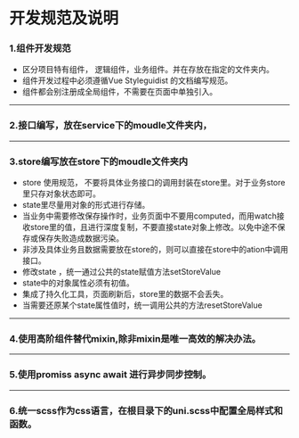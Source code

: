 #  开发规范及说明
### 1.组件开发规范
- 区分项目特有组件， 逻辑组件，业务组件。并在存放在指定的文件夹内。
- 组件开发过程中必须遵循Vue Styleguidist 的文档编写规范。
- 组件都会别注册成全局组件，不需要在页面中单独引入。
---
### 2.接口编写，放在service下的moudle文件夹内，
---
### 3.store编写放在store下的moudle文件夹内
  * store 使用规范， 不要将具体业务接口的调用封装在store里。对于业务store里只存对象状态即可。
  * state里尽量用对象的形式进行存储。
  * 当业务中需要修改保存操作时，业务页面中不要用computed，而用watch接收store里的值，且进行深度复制，不要直接state对象上修改。以免中途不保存或保存失败造成数据污染。
  * 非涉及具体业务且数据需要放在store的，则可以直接在store中的ation中调用接口。
  * 修改state ，统一通过公共的state赋值方法setStoreValue
  * state中的对象属性必须有初值。
  * 集成了持久化工具，页面刷新后，store里的数据不会丢失。
  * 当需要还原某个state属性值时，统一调用公共的方法resetStoreValue
---
### 4.使用高阶组件替代mixin,除非mixin是唯一高效的解决办法。 
---
### 5.使用promiss async await 进行异步同步控制。
---
### 6.统一scss作为css语言，在根目录下的uni.scss中配置全局样式和函数。 
 
 